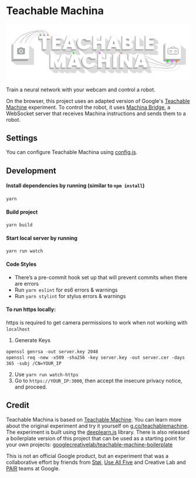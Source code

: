 # Teachable Machina

![Teachable Machina](assets/static/cover.jpg)

Train a neural network with your webcam and control a robot.

On the browser, this project uses an adapted version of Google's [Teachable Machine](https://g.co/teachablemachine) experiment. To control the robot, it uses [Machina Bridge](https://github.com/RobotExMachina/Machina-Bridge), a WebSocket server that receives Machina instructions and sends them to a robot.

## Settings

You can configure Teachable Machina using [config.js](src/config.js).

## Development

#### Install dependencies by running (similar to `npm install`)
```
yarn
```

#### Build project
```
yarn build
```

#### Start local server by running 
```
yarn run watch
```

#### Code Styles
- There’s a pre-commit hook set up that will prevent commits when there are errors
- Run `yarn eslint` for es6 errors & warnings
- Run `yarn stylint` for stylus errors & warnings

#### To run https locally:
https is required to get camera permissions to work when not working with `localhost`

1. Generate Keys
```
openssl genrsa -out server.key 2048
openssl req -new -x509 -sha256 -key server.key -out server.cer -days 365 -subj /CN=YOUR_IP
```
2. Use `yarn run watch-https`
3. Go to `https://YOUR_IP:3000`, then accept the insecure privacy notice, and proceed.

## Credit

Teachable Machina is based on [Teachable Machine](https://g.co/teachablemachine). You can learn more about the original experiment and try it yourself on [g.co/teachablemachine](https://g.co/teachablemachine). The experiment is built using the [deeplearn.js](https://github.com/PAIR-code/deeplearnjs) library. There is also released a boilerplate version of this project that can be used as a starting point for your own projects: [googlecreativelab/teachable-machine-boilerplate](https://github.com/googlecreativelab/teachable-machine-boilerplate)


This is not an official Google product, but an experiment that was a collaborative effort by friends from [Støj](http://stoj.io/), [Use All Five](https://useallfive.com/) and Creative Lab and [PAIR](https://ai.google/pair/) teams at Google.
